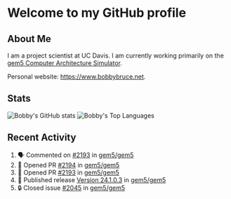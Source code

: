 # Welcome to my GitHub profile

## About Me

I am a project scientist at UC Davis. I am currently working primarily on the [gem5 Computer Architecture Simulator](https://github.com/gem5).

Personal website: <https://www.bobbybruce.net>.

## Stats

![Bobby's GitHub stats](https://github-readme-stats.vercel.app/api?username=bobbyrbruce&show_icons=true&theme=responsive&include_all_commits=true&count_private=true&show=reviews&disable_animations=true)
![Bobby's Top Languages ](https://github-readme-stats.vercel.app/api/top-langs/?username=bobbyrbruce&layout=compact&theme=responsive&count_private=true&langs_count=10&disable_animations=true)

## Recent Activity

<!--START_SECTION:activity-->
1. 🗣 Commented on [#2193](https://github.com/gem5/gem5/pull/2193#issuecomment-2827578377) in [gem5/gem5](https://github.com/gem5/gem5)
2. 💪 Opened PR [#2194](https://github.com/gem5/gem5/pull/2194) in [gem5/gem5](https://github.com/gem5/gem5)
3. 💪 Opened PR [#2193](https://github.com/gem5/gem5/pull/2193) in [gem5/gem5](https://github.com/gem5/gem5)
4. 🚀 Published release [Version 24.1.0.3](https://github.com/gem5/gem5/releases/tag/v24.1.0.3) in [gem5/gem5](https://github.com/gem5/gem5)
5. 🔒 Closed issue [#2045](https://github.com/gem5/gem5/issues/2045) in [gem5/gem5](https://github.com/gem5/gem5)
<!--END_SECTION:activity-->
